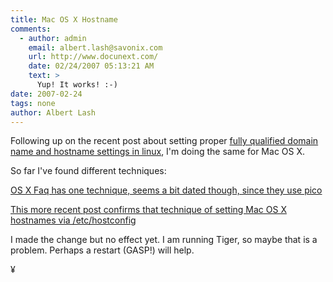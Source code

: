 ```yaml
---
title: Mac OS X Hostname
comments:
  - author: admin
    email: albert.lash@savonix.com
    url: http://www.docunext.com/
    date: 02/24/2007 05:13:21 AM
    text: >
      Yup! It works! :-)
date: 2007-02-24
tags: none
author: Albert Lash
---
```

Following up on the recent post about setting proper <a href="http://www.docunext.com/blog/2007/02/22/proper-host-and-domain-name-setups/">fully qualified domain name and hostname settings in linux</a>, I'm doing the same for Mac OS X.

So far I've found different techniques:

<a href="http://www.osxfaq.com/tips/dokushoka/index.ws">OS X Faq has one technique, seems a bit dated though, since they use pico</a>

<a href="http://www.elharo.com/blog/software-development/web-development/2005/11/29/setting-a-permanent-host-name-in-mac-os-x/">This more recent post confirms that technique of setting Mac OS X hostnames via /etc/hostconfig</a>

I made the change but no effect yet. I am running Tiger, so maybe that is a problem. Perhaps a restart (GASP!) will help.

¥

